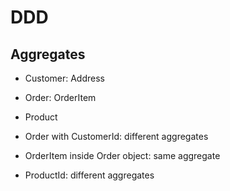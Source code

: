 # DDD

## Aggregates

- Customer: Address
- Order: OrderItem
- Product

- Order with CustomerId: different aggregates
- OrderItem inside Order object: same aggregate
- ProductId: different aggregates